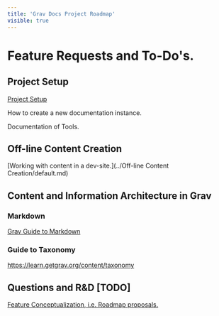 ```yaml
---
title: 'Grav Docs Project Roadmap'
visible: true
---
```


# Feature Requests and To-Do's.

## Project Setup

[Project Setup](/maintenance/project-setup)

How to create a new documentation instance.

Documentation of Tools.

## Off-line Content Creation 

[Working with content in a dev-site.](../Off-line Content Creation/default.md)

## Content and Information Architecture in Grav

### Markdown

[Grav Guide to Markdown](../using-grav/typography/default.md)

### Guide to Taxonomy

https://learn.getgrav.org/content/taxonomy

## Questions and R&D [TODO]

[Feature Conceptualization, i.e. Roadmap proposals.](/backlog)

